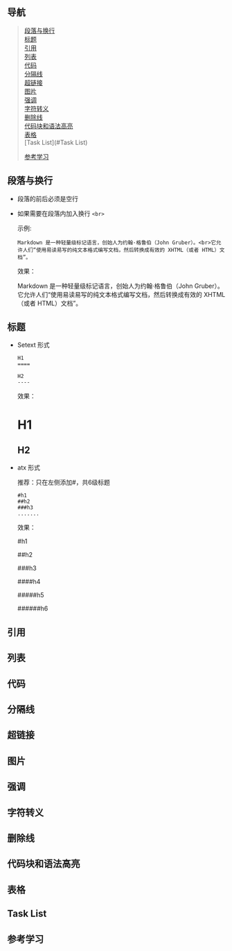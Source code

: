 ##  导航
>   [段落与换行](#段落与换行) <br>
>   [标题](#标题) <br>
>   [引用](#引用) <br>
>   [列表](#列表) <br>
>   [代码](#代码) <br>
>   [分隔线](#分割线) <br>
>   [超链接](#超链接) <br>
>   [图片](#图片) <br>
>   [强调](#强调) <br>
>   [字符转义](#字符转义) <br>
>   [删除线](#删除线) <br>
>   [代码块和语法高亮](#代码块和语法高亮) <br>
>   [表格](#表格) <br>
>   [Task List](#Task List) <br>
> 
> 
> 
> 
> 
> 
> 
>   [参考学习](#参考学习)


## 段落与换行

+ 段落的前后必须是空行  
  
+ 如果需要在段落内加入换行 `<br>`

    示例:
    
    ```
    Markdown 是一种轻量级标记语言，创始人为约翰·格鲁伯（John Gruber）。<br>它允许人们“使用易读易写的纯文本格式编写文档，然后转换成有效的 XHTML（或者 HTML）文档”。
    ```
    效果：
    
    Markdown 是一种轻量级标记语言，创始人为约翰·格鲁伯（John Gruber）。<br>它允许人们“使用易读易写的纯文本格式编写文档，然后转换成有效的 XHTML（或者 HTML）文档”。
    

## 标题

+  Setext 形式
   ```
   H1
   ====
   
   H2
   ----    
   ```            
   效果：

   H1
   ====
      
   H2
   ----   
   
+ atx 形式

    推荐：只在左侧添加#，共6级标题
    ```
    #h1
    ##h2
    ###h3
    .......  
    ```
    效果：
    
    #h1
    
    ##h2
    
    ###h3
    
    ####h4
    
    #####h5
    
    ######h6
    

##  引用


##  列表
##  代码
##  分隔线
##  超链接
##  图片
##  强调
##  字符转义
##  删除线
##  代码块和语法高亮
##  表格
##  Task List 
##  参考学习



 









































